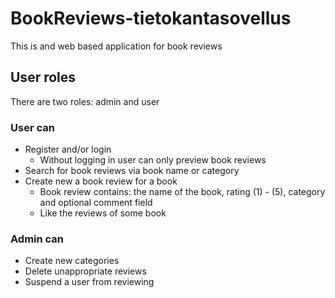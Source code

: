 # BookReviews-tietokantasovellus
This is and web based application for book reviews

## User roles
There are two roles: admin and user

### User can
* Register and/or login
  * Without logging in user can only preview book reviews
* Search for book reviews via book name or category
* Create new a book review for a book
  * Book review contains: the name of the book, rating (1) - (5), category and optional comment field 
  * Like the reviews of some book

### Admin can
* Create new categories
* Delete unappropriate reviews
* Suspend a user from reviewing
